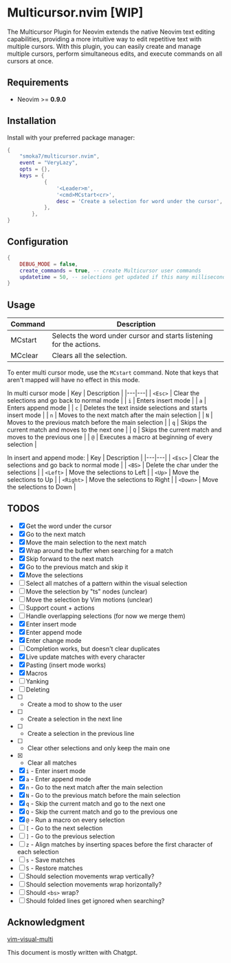 # Multicursor.nvim [WIP]
The Multicursor Plugin for Neovim extends the native Neovim text editing capabilities, providing a more intuitive way to edit repetitive text with multiple cursors. With this plugin, you can easily create and manage multiple cursors, perform simultaneous edits, and execute commands on all cursors at once.

## Requirements

- Neovim >= **0.9.0**

## Installation

Install with your preferred package manager:

```lua
{
    "smoka7/multicursor.nvim",
    event = "VeryLazy",
    opts = {},
    keys = {
            {
                '<Leader>m',
                '<cmd>MCstart<cr>',
                desc = 'Create a selection for word under the cursor',
            },
        },
}
```

## Configuration

```lua
{
    DEBUG_MODE = false,
    create_commands = true, -- create Multicursor user commands
    updatetime = 50, -- selections get updated if this many milliseconds nothing is typed in the insert mode see :help updatetime
}
```

## Usage

| Command | Description |
|---|---|
| MCstart | Selects the word under cursor and starts listening for the actions. |
| MCclear | Clears all the selection. |

To enter multi cursor mode, use the `MCstart` command. Note that keys that aren't mapped will have no effect in this mode.

In multi cursor mode
| Key | Description |
|---|---|
| `<Esc>` | Clear the selections and go back to normal mode |
| `i` | Enters insert mode |
| `a` | Enters append mode |
| `c` | Deletes the text inside selections and starts insert mode |
| `n` | Moves to the next match after the main selection |
| `N` | Moves to the previous match before the main selection |
| `q` | Skips the current match and moves to the next one |
| `Q` | Skips the current match and moves to the previous one |
| `@` | Executes a macro at beginning of every selection |

In insert and append mode:
| Key | Description |
|---|---|
| `<Esc>`    | Clear the selections and go back to normal mode |
| `<BS>`    | Delete the char under the selections |
| `<Left>`  | Move the selections to Left |
| `<Up>`    | Move the selections to Up |
| `<Right>` | Move the selections to Right |
| `<Down>`  | Move the selections to Down |

## TODOS
- [x] Get the word under the cursor
- [x] Go to the next match
- [x] Move the main selection to the next match
- [x] Wrap around the buffer when searching for a match
- [x] Skip forward to the next match
- [x] Go to the previous match and skip it
- [x] Move the selections 
- [ ] Select all matches of a pattern within the visual selection
- [ ] Move the selection by "ts" nodes (unclear)
- [ ] Move the selection by Vim motions (unclear)
- [ ] Support count + actions
- [ ] Handle overlapping selections (for now we merge them)
- [x] Enter insert mode
- [x] Enter append mode
- [x] Enter change mode
- [ ] Completion works, but doesn't clear duplicates
- [x] Live update matches with every character
- [x] Pasting (insert mode works)
- [x] Macros
- [ ] Yanking
- [ ] Deleting
- [ ]  - Create a mod to show to the user
- [ ]  - Create a selection in the next line
- [ ]  - Create a selection in the previous line
- [ ]  - Clear other selections and only keep the main one
- [x]  - Clear all matches
- [x] `i` - Enter insert mode
- [x] `a` - Enter append mode
- [x] `n` - Go to the next match after the main selection
- [x] `N` - Go to the previous match before the main selection
- [x] `q` - Skip the current match and go to the next one
- [x] `Q` - Skip the current match and go to the previous one
- [x] `@` - Run a macro on every selection
- [ ] `[` - Go to the next selection
- [ ] `]` - Go to the previous selection
- [ ] `z` - Align matches by inserting spaces before the first character of each selection
- [ ] `s` - Save matches
- [ ] `S` - Restore matches
- [ ] Should selection movements wrap vertically?
- [ ] Should selection movements wrap horizontally?
- [ ] Should `<bs>` wrap?
- [ ] Should folded lines get ignored when searching?

## Acknowledgment
[vim-visual-multi](https://github.com/mg979/vim-visual-multi)

This document is mostly written with Chatgpt.
